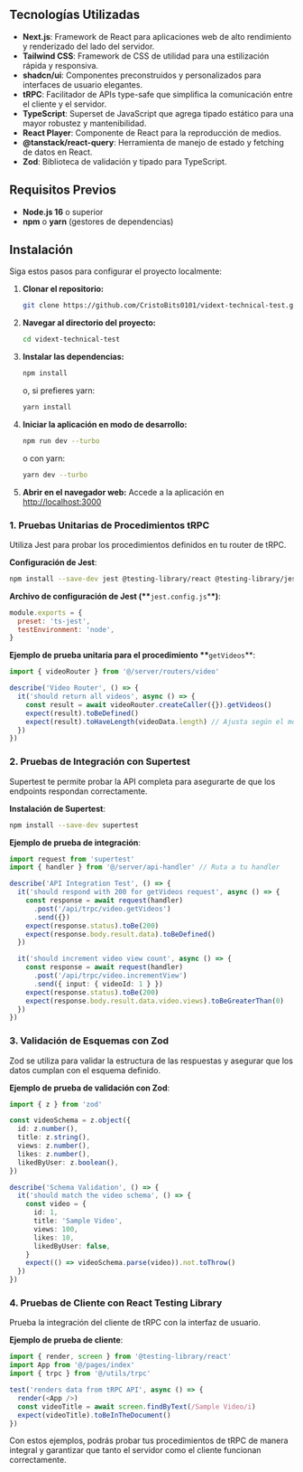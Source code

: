 ## Tecnologías Utilizadas

- **Next.js**: Framework de React para aplicaciones web de alto rendimiento y renderizado del lado del servidor.
- **Tailwind CSS**: Framework de CSS de utilidad para una estilización rápida y responsiva.
- **shadcn/ui**: Componentes preconstruidos y personalizados para interfaces de usuario elegantes.
- **tRPC**: Facilitador de APIs type-safe que simplifica la comunicación entre el cliente y el servidor.
- **TypeScript**: Superset de JavaScript que agrega tipado estático para una mayor robustez y mantenibilidad.
- **React Player**: Componente de React para la reproducción de medios.
- **@tanstack/react-query**: Herramienta de manejo de estado y fetching de datos en React.
- **Zod**: Biblioteca de validación y tipado para TypeScript.

## Requisitos Previos

- **Node.js 16** o superior
- **npm** o **yarn** (gestores de dependencias)

## Instalación

Siga estos pasos para configurar el proyecto localmente:

1. **Clonar el repositorio:**

   ```bash
   git clone https://github.com/CristoBits0101/vidext-technical-test.git
   ```

2. **Navegar al directorio del proyecto:**

   ```bash
   cd vidext-technical-test
   ```

3. **Instalar las dependencias:**

   ```bash
   npm install
   ```

   o, si prefieres yarn:

   ```bash
   yarn install
   ```

4. **Iniciar la aplicación en modo de desarrollo:**

   ```bash
   npm run dev --turbo
   ```

   o con yarn:

   ```bash
   yarn dev --turbo
   ```

5. **Abrir en el navegador web:**
   Accede a la aplicación en [http://localhost:3000](http://localhost:3000)

### 1. **Pruebas Unitarias de Procedimientos tRPC**

Utiliza Jest para probar los procedimientos definidos en tu router de tRPC.

**Configuración de Jest**:

```bash
npm install --save-dev jest @testing-library/react @testing-library/jest-dom @types/jest ts-jest
```

**Archivo de configuración de Jest (\*\***`jest.config.js`\***\*)**:

```javascript
module.exports = {
  preset: 'ts-jest',
  testEnvironment: 'node',
}
```

**Ejemplo de prueba unitaria para el procedimiento \*\***`getVideos`\*\*:

```typescript
import { videoRouter } from '@/server/routers/video'

describe('Video Router', () => {
  it('should return all videos', async () => {
    const result = await videoRouter.createCaller({}).getVideos()
    expect(result).toBeDefined()
    expect(result).toHaveLength(videoData.length) // Ajusta según el mock de `videoData`
  })
})
```

### 2. **Pruebas de Integración con Supertest**

Supertest te permite probar la API completa para asegurarte de que los endpoints respondan correctamente.

**Instalación de Supertest**:

```bash
npm install --save-dev supertest
```

**Ejemplo de prueba de integración**:

```typescript
import request from 'supertest'
import { handler } from '@/server/api-handler' // Ruta a tu handler

describe('API Integration Test', () => {
  it('should respond with 200 for getVideos request', async () => {
    const response = await request(handler)
      .post('/api/trpc/video.getVideos')
      .send({})
    expect(response.status).toBe(200)
    expect(response.body.result.data).toBeDefined()
  })

  it('should increment video view count', async () => {
    const response = await request(handler)
      .post('/api/trpc/video.incrementView')
      .send({ input: { videoId: 1 } })
    expect(response.status).toBe(200)
    expect(response.body.result.data.video.views).toBeGreaterThan(0)
  })
})
```

### 3. **Validación de Esquemas con Zod**

Zod se utiliza para validar la estructura de las respuestas y asegurar que los datos cumplan con el esquema definido.

**Ejemplo de prueba de validación con Zod**:

```typescript
import { z } from 'zod'

const videoSchema = z.object({
  id: z.number(),
  title: z.string(),
  views: z.number(),
  likes: z.number(),
  likedByUser: z.boolean(),
})

describe('Schema Validation', () => {
  it('should match the video schema', () => {
    const video = {
      id: 1,
      title: 'Sample Video',
      views: 100,
      likes: 10,
      likedByUser: false,
    }
    expect(() => videoSchema.parse(video)).not.toThrow()
  })
})
```

### 4. **Pruebas de Cliente con React Testing Library**

Prueba la integración del cliente de tRPC con la interfaz de usuario.

**Ejemplo de prueba de cliente**:

```typescript
import { render, screen } from '@testing-library/react'
import App from '@/pages/index'
import { trpc } from '@/utils/trpc'

test('renders data from tRPC API', async () => {
  render(<App />)
  const videoTitle = await screen.findByText(/Sample Video/i)
  expect(videoTitle).toBeInTheDocument()
})
```

Con estos ejemplos, podrás probar tus procedimientos de tRPC de manera integral y garantizar que tanto el servidor como el cliente funcionan correctamente.
